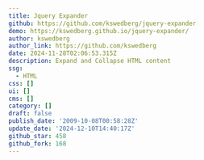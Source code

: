 ```yaml
---
title: Jquery Expander
github: https://github.com/kswedberg/jquery-expander
demo: https://kswedberg.github.io/jquery-expander/
author: kswedberg
author_link: https://github.com/kswedberg
date: 2024-11-28T02:06:53.315Z
description: Expand and Collapse HTML content
ssg:
  - HTML
css: []
ui: []
cms: []
category: []
draft: false
publish_date: '2009-10-08T00:58:28Z'
update_date: '2024-12-10T14:40:17Z'
github_star: 458
github_fork: 168
---
```

